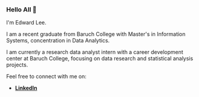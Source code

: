 ### Hello All 👋

I'm Edward Lee.

I am a recent graduate from Baruch College with Master's in Information Systems, concentration in Data Analytics.

I am currently a research data analyst intern with a career development center at Baruch College, focusing on data research and statistical analysis projects. 

Feel free to connect with me on:

- **[LinkedIn](https://www.linkedin.com/in/edwdlee/)**

